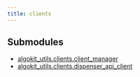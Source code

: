 ```yaml
---
title: clients
---
```


## Submodules

- [algokit_utils.clients.client_manager](/reference/algokit-utils-py/api/clients/client_manager/)
- [algokit_utils.clients.dispenser_api_client](/reference/algokit-utils-py/api/clients/dispenser_api_client/)
